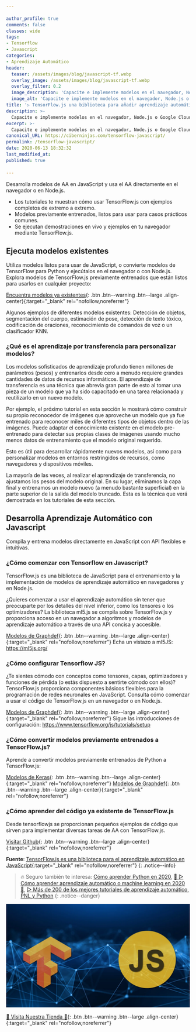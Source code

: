 ```yaml
---

author_profile: true
comments: false
classes: wide
tags:
- Tensorflow
- Javascript
categories:
- Aprendizaje Automático
header:
  teaser: /assets/images/blog/javascript-tf.webp
  overlay_image: /assets/images/blog/javascript-tf.webp
  overlay_filter: 0.2
  image_description: 'Capacite e implemente modelos en el navegador, Node.js o Google Cloud Platform. TensorFlow.js es una plataforma ML de código abierto para Javascript y desarrollo web.'
  image_alt: 'Capacite e implemente modelos en el navegador, Node.js o Google Cloud Platform. TensorFlow.js es una plataforma ML de código abierto para Javascript y desarrollo web.'
title: '▷ TensorFlow.js una biblioteca para añadir aprendizaje automático a través de JavaScript'
description: >-
  Capacite e implemente modelos en el navegador, Node.js o Google Cloud Platform. TensorFlow.js es una plataforma ML de código abierto para Javascript y desarrollo web.
excerpt: >-
  Capacite e implemente modelos en el navegador, Node.js o Google Cloud Platform. TensorFlow.js es una plataforma ML de código abierto para Javascript y desarrollo web.
canonical_URL: https://ciberninjas.com/tensorflow-javascript/
permalink: /tensorflow-javascript/
date: 2020-06-13 18:32:32
last_modified_at: 
published: true

---
```


Desarrolla modelos de AA en JavaScript y usa el AA directamente en el navegador o en Node.js.

- Los tutoriales te muestran cómo usar TensorFlow.js con ejemplos completos de extremo a extremo.
- Modelos previamente entrenados, listos para usar para casos prácticos comunes.
- Se ejecutan demostraciones en vivo y ejemplos en tu navegador mediante TensorFlow.js.

## Ejecuta modelos existentes

Utiliza modelos listos para usar de JavaScript, o convierte modelos de TensorFlow para Python y ejecútalos en el navegador o con Node.js. Explora modelos de TensorFlow.js previamente entrenados que están listos para usarlos en cualquier proyecto:

[Encuentra modelos ya existentes](https://www.tensorflow.org/js/models){: .btn .btn--warning .btn--large .align-center}{:target="_blank" rel="nofollow,noreferrer"}

Algunos ejemplos de diferentes modelos existentes: Detección de objetos, segmentación del cuerpo, estimación de pose, detección de texto tóxico, codificación de oraciones, reconocimiento de comandos de voz o un clasificador KNN.

### **¿Qué es el aprendizaje por transferencia para personalizar modelos?**

Los modelos sofisticados de aprendizaje profundo tienen millones de parámetros (pesos) y entrenarlos desde cero a menudo requiere grandes cantidades de datos de recursos informáticos. El aprendizaje de transferencia es una técnica que abrevia gran parte de esto al tomar una pieza de un modelo que ya ha sido capacitado en una tarea relacionada y reutilizarlo en un nuevo modelo.

Por ejemplo, el próximo tutorial en esta sección le mostrará cómo construir su propio reconocedor de imágenes que aproveche un modelo que ya fue entrenado para reconocer miles de diferentes tipos de objetos dentro de las imágenes. Puede adaptar el conocimiento existente en el modelo pre-entrenado para detectar sus propias clases de imágenes usando mucho menos datos de entrenamiento que el modelo original requerido.

Esto es útil para desarrollar rápidamente nuevos modelos, así como para personalizar modelos en entornos restringidos de recursos, como navegadores y dispositivos móviles.

La mayoría de las veces, al realizar el aprendizaje de transferencia, no ajustamos los pesos del modelo original. En su lugar, eliminamos la capa final y entrenamos un modelo nuevo (a menudo bastante superficial) en la parte superior de la salida del modelo truncado. Esta es la técnica que verá demostrada en los tutoriales de esta sección.

## **Desarrolla Aprendizaje Automático con Javascript**

Compila y entrena modelos directamente en JavaScript con API flexibles e intuitivas.

### **¿Cómo comenzar con Tensorflow en Javascript?**

TensorFlow.js es una biblioteca de JavaScript para el entrenamiento y la implementación de modelos de aprendizaje automático en navegadores y en Node.js.

¿Quieres comenzar a usar el aprendizaje automático sin tener que preocuparte por los detalles del nivel inferior, como los tensores o los optimizadores? La biblioteca ml5.js se compila sobre TensorFlow.js y proporciona acceso en un navegador a algoritmos y modelos de aprendizaje automático a través de una API concisa y accesible.

[Modelos de Graphdef](https://www.tensorflow.org/js/tutorials/conversion/import_saved_model){: .btn .btn--warning .btn--large .align-center}{:target="_blank" rel="nofollow,noreferrer"}
Echa un vistazo a ml5JS: https://ml5js.org/

### **¿Cómo configurar Tensorflow JS?**

¿Te sientes cómodo con conceptos como tensores, capas, optimizadores y funciones de pérdida (o estás dispuesto a sentirte cómodo con ellos)? TensorFlow.js proporciona componentes básicos flexibles para la programación de redes neuronales en JavaScript. Consulta cómo comenzar a usar el código de TensorFlow.js en un navegador o en Node.js.

[Modelos de Graphdef](https://www.tensorflow.org/js/tutorials/conversion/import_saved_model){: .btn .btn--warning .btn--large .align-center}{:target="_blank" rel="nofollow,noreferrer"}
Sigue las introducciones de configuración: https://www.tensorflow.org/js/tutorials/setup

### **¿Cómo convertir modelos previamente entrenados a TensorFlow.js?**

Aprende a convertir modelos previamente entrenados de Python a TensorFlow.js:

[Modelos de Keras](https://www.tensorflow.org/js/tutorials/conversion/import_keras){: .btn .btn--warning .btn--large .align-center}{:target="_blank" rel="nofollow,noreferrer"}
[Modelos de Graphdef](https://www.tensorflow.org/js/tutorials/conversion/import_saved_model){: .btn .btn--warning .btn--large .align-center}{:target="_blank" rel="nofollow,noreferrer"}

### **¿Cómo aprender del código ya existente de TensorFlow.js**

Desde tensorflowjs se proporcionan pequeños ejemplos de código que sirven para implementar diversas tareas de AA con TensorFlow.js.

[Visitar Github](https://github.com/tensorflow/tfjs-examples){: .btn .btn--warning .btn--large .align-center}{:target="_blank" rel="nofollow,noreferrer"}

**Fuente**\: [TensorFlow.js es una biblioteca para el aprendizaje automático en JavaScript](https://www.tensorflow.org/js/ "
TensorFlow.js es una biblioteca para el aprendizaje automático en JavaScript"){:target="_blank" rel="nofollow,noreferrer"}
{: .notice--info}

> 🔥 Seguro también te interesa: [Cómo aprender Python en 2020](/python/), [🥇 ▷ Cómo aprender aprendizaje automático o machine learning en 2020 🤖](/que-aprender-sobre-machine-learning-2020/), [▷ Más de 200 de los mejores tutoriales de aprendizaje automático, PNL y Python](/aprendizaje-automatico-cursos-ingles/)
{: .notice--danger}

![Capacite e implemente modelos en el navegador, Node.js o Google Cloud Platform. TensorFlow.js es una plataforma ML de código abierto para Javascript y desarrollo web.](/assets/images/blog/javascript-tf.webp "Capacite e implemente modelos en el navegador, Node.js o Google Cloud Platform. TensorFlow.js es una plataforma ML de código abierto para Javascript y desarrollo web.")

[🎁 Visita Nuestra Tienda 🎁](https://www.amazon.es/shop/cibercursos){: .btn .btn--warning .btn--large .align-center}{:target="_blank" rel="nofollow,noreferrer"}

